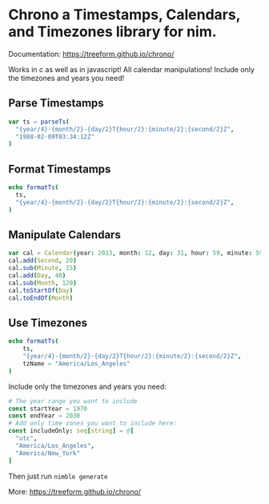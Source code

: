# Chrono a Timestamps, Calendars, and Timezones library for nim.

Documentation: https://treeform.github.io/chrono/

Works in c as well as in javascript! All calendar manipulations! Include only the timezones and years you need!

## Parse Timestamps

```Nim
var ts = parseTs(
  "{year/4}-{month/2}-{day/2}T{hour/2}:{minute/2}:{second/2}Z",
  "1988-02-09T03:34:12Z"
)
```

## Format Timestamps

```Nim
echo formatTs(
  ts,
  "{year/4}-{month/2}-{day/2}T{hour/2}:{minute/2}:{second/2}Z",
)
```

## Manipulate Calendars

```Nim
var cal = Calendar(year: 2013, month: 12, day: 31, hour: 59, minute: 59, second: 59)
cal.add(Second, 20)
cal.sub(Minute, 15)
cal.add(Day, 40)
cal.sub(Month, 120)
cal.toStartOf(Day)
cal.toEndOf(Month)
```

## Use Timezones

```Nim
echo formatTs(
    ts,
    "{year/4}-{month/2}-{day/2}T{hour/2}:{minute/2}:{second/2}Z",
    tzName = "America/Los_Angeles"
)
```

Include only the timezones and years you need:

```Nim
# The year range you want to include
const startYear = 1970
const endYear = 2030
# Add only time zones you want to include here:
const includeOnly: seq[string] = @[
  "utc",
  "America/Los_Angeles",
  "America/New_York"
]
```
Then just run `nimble generate`

More: https://treeform.github.io/chrono/
